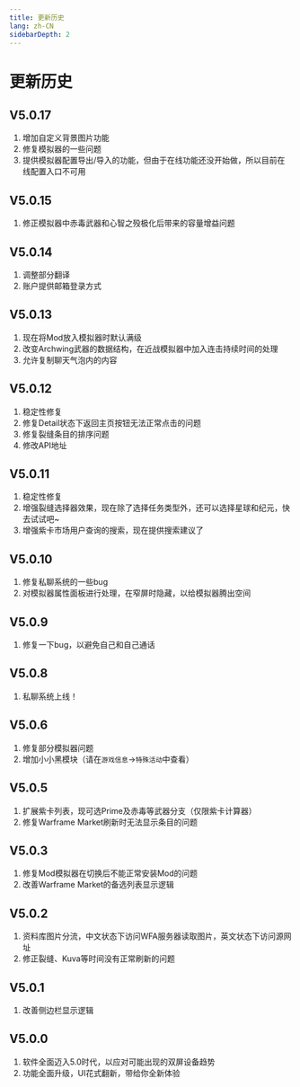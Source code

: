 ```yaml
---
title: 更新历史
lang: zh-CN
sidebarDepth: 2
---
```


# 更新历史

## V5.0.17

1. 增加自定义背景图片功能
2. 修复模拟器的一些问题
3. 提供模拟器配置导出/导入的功能，但由于在线功能还没开始做，所以目前在线配置入口不可用

## V5.0.15

1. 修正模拟器中赤毒武器和心智之殁极化后带来的容量增益问题

## V5.0.14

1. 调整部分翻译
2. 账户提供邮箱登录方式

## V5.0.13

1. 现在将Mod放入模拟器时默认满级
2. 改变Archwing武器的数据结构，在近战模拟器中加入连击持续时间的处理
3. 允许复制聊天气泡内的内容

## V5.0.12

1. 稳定性修复
2. 修复Detail状态下返回主页按钮无法正常点击的问题
3. 修复裂缝条目的排序问题
4. 修改API地址

## V5.0.11

1. 稳定性修复
2. 增强裂缝选择器效果，现在除了选择任务类型外，还可以选择星球和纪元，快去试试吧~
3. 增强紫卡市场用户查询的搜索，现在提供搜索建议了

## V5.0.10

1. 修复私聊系统的一些bug
2. 对模拟器属性面板进行处理，在窄屏时隐藏，以给模拟器腾出空间

## V5.0.9

1. 修复一下bug，以避免自己和自己通话

## V5.0.8

1. 私聊系统上线！

## V5.0.6

1. 修复部分模拟器问题
2. 增加小小黑模块（请在`游戏信息`->`特殊活动`中查看）

## V5.0.5

1. 扩展紫卡列表，现可选Prime及赤毒等武器分支（仅限紫卡计算器）
2. 修复Warframe Market刷新时无法显示条目的问题

## V5.0.3

1. 修复Mod模拟器在切换后不能正常安装Mod的问题
2. 改善Warframe Market的备选列表显示逻辑

## V5.0.2

1. 资料库图片分流，中文状态下访问WFA服务器读取图片，英文状态下访问源网址
2. 修正裂缝、Kuva等时间没有正常刷新的问题

## V5.0.1

1. 改善侧边栏显示逻辑

## V5.0.0

1. 软件全面迈入5.0时代，以应对可能出现的双屏设备趋势
2. 功能全面升级，UI花式翻新，带给你全新体验